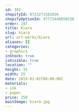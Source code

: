 ```yaml
---
id: 392
shopifyId: 8723271582026
shopifyOptionId: 47772448850250
order: 197
title: Kiara
slug: kiara
url: art-works/kiara
aliases: []
categories:
- graphics
inStock: true
isVisible: true
location: ""
height: 35
width: 25
date: 2019-01-01T00:00:00Z
materials:
- ink
- paper
price: 250
mainImage: kiara.jpg
---
```

